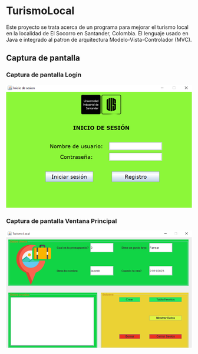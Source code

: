 # TurismoLocal

Este proyecto se trata acerca de un programa para mejorar el turismo local en la localidad de El Socorro en Santander, Colombia. El lenguaje usado en Java e integrado al patron de arquitectura Modelo-Vista-Controlador (MVC).

## Captura de pantalla

### Captura de pantalla Login

![Captura Login](/Documentos/captura_login.png)

### Captura de pantalla Ventana Principal

![Captura Ventana Principal](/Documentos/captura_ventana_principal.png)